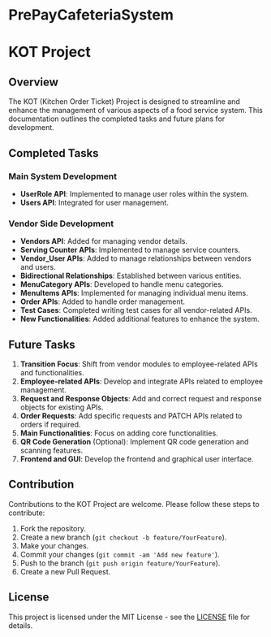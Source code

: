 # PrePayCafeteriaSystem
# KOT Project

## Overview

The KOT (Kitchen Order Ticket) Project is designed to streamline and enhance the management of various aspects of a food service system. This documentation outlines the completed tasks and future plans for development.

## Completed Tasks

### Main System Development

- **UserRole API**: Implemented to manage user roles within the system.
- **Users API**: Integrated for user management.

### Vendor Side Development

- **Vendors API**: Added for managing vendor details.
- **Serving Counter APIs**: Implemented to manage service counters.
- **Vendor_User APIs**: Added to manage relationships between vendors and users.
- **Bidirectional Relationships**: Established between various entities.
- **MenuCategory APIs**: Developed to handle menu categories.
- **MenuItems APIs**: Implemented for managing individual menu items.
- **Order APIs**: Added to handle order management.
- **Test Cases**: Completed writing test cases for all vendor-related APIs.
- **New Functionalities**: Added additional features to enhance the system.

## Future Tasks

1. **Transition Focus**: Shift from vendor modules to employee-related APIs and functionalities.
2. **Employee-related APIs**: Develop and integrate APIs related to employee management.
3. **Request and Response Objects**: Add and correct request and response objects for existing APIs.
4. **Order Requests**: Add specific requests and PATCH APIs related to orders if required.
5. **Main Functionalities**: Focus on adding core functionalities.
6. **QR Code Generation** (Optional): Implement QR code generation and scanning features.
7. **Frontend and GUI**: Develop the frontend and graphical user interface.

## Contribution

Contributions to the KOT Project are welcome. Please follow these steps to contribute:

1. Fork the repository.
2. Create a new branch (`git checkout -b feature/YourFeature`).
3. Make your changes.
4. Commit your changes (`git commit -am 'Add new feature'`).
5. Push to the branch (`git push origin feature/YourFeature`).
6. Create a new Pull Request.

## License

This project is licensed under the MIT License - see the [LICENSE](LICENSE) file for details.
